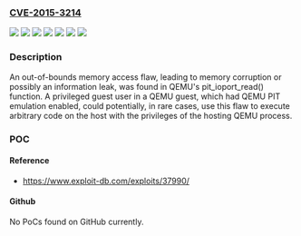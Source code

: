 ### [CVE-2015-3214](https://cve.mitre.org/cgi-bin/cvename.cgi?name=CVE-2015-3214)
![](https://img.shields.io/static/v1?label=Product&message=RHEV%203.X%20Hypervisor%20and%20Agents%20for%20RHEL-7&color=blue)
![](https://img.shields.io/static/v1?label=Product&message=Red%20Hat%20Enterprise%20Linux%207&color=blue)
![](https://img.shields.io/static/v1?label=Product&message=Red%20Hat%20Enterprise%20Linux%20OpenStack%20Platform%205.0%20(Icehouse)%20for%20RHEL%207&color=blue)
![](https://img.shields.io/static/v1?label=Product&message=Red%20Hat%20Enterprise%20Linux%20OpenStack%20Platform%206.0%20(Juno)%20for%20RHEL%207&color=blue)
![](https://img.shields.io/static/v1?label=Version&message=!%2010%3A1.5.3-86.el7_1.5%20&color=brighgreen)
![](https://img.shields.io/static/v1?label=Version&message=!%2010%3A2.1.2-23.el7_1.6%20&color=brighgreen)
![](https://img.shields.io/static/v1?label=Vulnerability&message=Improper%20Restriction%20of%20Operations%20within%20the%20Bounds%20of%20a%20Memory%20Buffer&color=brighgreen)

### Description

An out-of-bounds memory access flaw, leading to memory corruption or possibly an information leak, was found in QEMU's pit_ioport_read() function. A privileged guest user in a QEMU guest, which had QEMU PIT emulation enabled, could potentially, in rare cases, use this flaw to execute arbitrary code on the host with the privileges of the hosting QEMU process.

### POC

#### Reference
- https://www.exploit-db.com/exploits/37990/

#### Github
No PoCs found on GitHub currently.

